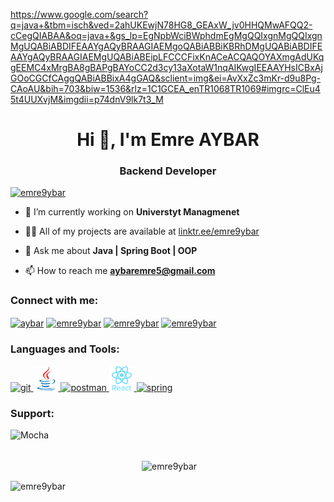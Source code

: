 https://www.google.com/search?q=java+&tbm=isch&ved=2ahUKEwjN78HG8_GEAxW_jv0HHQMwAFQQ2-cCegQIABAA&oq=java+&gs_lp=EgNpbWciBWphdmEgMgQQIxgnMgQQIxgnMgUQABiABDIFEAAYgAQyBRAAGIAEMgoQABiABBiKBRhDMgUQABiABDIFEAAYgAQyBRAAGIAEMgUQABiABEipLFCCCFixKnACeACQAQOYAXmgAdUKqgEEMC4xMrgBA8gBAPgBAYoCC2d3cy13aXotaW1nqAIKwgIEEAAYHsICBxAjGOoCGCfCAggQABiABBixA4gGAQ&sclient=img&ei=AvXxZc3mKr-d9u8Pg-CAoAU&bih=703&biw=1536&rlz=1C1GCEA_enTR1068TR1069#imgrc=ClEu45t4UUXvjM&imgdii=p74dnV9lk7t3_M

<h1 align="center">Hi 👋, I'm Emre AYBAR</h1>
<h3 align="center">Backend Developer</h3>

<p align="left"> <a href="https://twitter.com/emre9ybar" target="blank"><img src="https://img.shields.io/twitter/follow/emre9ybar?logo=twitter&style=for-the-badge" alt="emre9ybar" /></a> </p>

- 🔭 I’m currently working on **Universtyt Managmenet**

- 👨‍💻 All of my projects are available at [linktr.ee/emre9ybar](linktr.ee/emre9ybar)

- 💬 Ask me about **Java | Spring Boot | OOP**

- 📫 How to reach me **aybaremre5@gmail.com**

<h3 align="left">Connect with me:</h3>
<p align="left">
<a href="https://dev.to/aybar" target="blank"><img align="center" src="https://raw.githubusercontent.com/rahuldkjain/github-profile-readme-generator/master/src/images/icons/Social/devto.svg" alt="aybar" height="30" width="40" /></a>
<a href="https://twitter.com/emre9ybar" target="blank"><img align="center" src="https://raw.githubusercontent.com/rahuldkjain/github-profile-readme-generator/master/src/images/icons/Social/twitter.svg" alt="emre9ybar" height="30" width="40" /></a>
<a href="https://linkedin.com/in/emre9ybar" target="blank"><img align="center" src="https://raw.githubusercontent.com/rahuldkjain/github-profile-readme-generator/master/src/images/icons/Social/linked-in-alt.svg" alt="emre9ybar" height="30" width="40" /></a>
<a href="https://discord.gg/emre9ybar" target="blank"><img align="center" src="https://raw.githubusercontent.com/rahuldkjain/github-profile-readme-generator/master/src/images/icons/Social/discord.svg" alt="emre9ybar" height="30" width="40" /></a>
</p>

<h3 align="left">Languages and Tools:</h3>
<p align="left"> <a href="https://git-scm.com/" target="_blank" rel="noreferrer"> <img src="https://www.vectorlogo.zone/logos/git-scm/git-scm-icon.svg" alt="git" width="40" height="40"/> </a> <a href="https://www.java.com" target="_blank" rel="noreferrer"> <img src="https://raw.githubusercontent.com/devicons/devicon/master/icons/java/java-original.svg" alt="java" width="40" height="40"/> </a> <a href="https://postman.com" target="_blank" rel="noreferrer"> <img src="https://www.vectorlogo.zone/logos/getpostman/getpostman-icon.svg" alt="postman" width="40" height="40"/> </a> <a href="https://reactjs.org/" target="_blank" rel="noreferrer"> <img src="https://raw.githubusercontent.com/devicons/devicon/master/icons/react/react-original-wordmark.svg" alt="react" width="40" height="40"/> </a> <a href="https://spring.io/" target="_blank" rel="noreferrer"> <img src="https://www.vectorlogo.zone/logos/springio/springio-icon.svg" alt="spring" width="40" height="40"/> </a> </p>

<h3 align="left">Support:</h3>
<p><a href="https://www.buymeacoffee.com/Mocha"> <img align="left" src="https://cdn.buymeacoffee.com/buttons/v2/default-yellow.png" height="50" width="210" alt="Mocha" /></a></p><br><br>

<p><img align="center" src="https://github-readme-stats.vercel.app/api/top-langs?username=emre9ybar&show_icons=true&locale=en&layout=compact" alt="emre9ybar" /></p>

<p><img align="center" src="https://github-readme-streak-stats.herokuapp.com/?user=emre9ybar&" alt="emre9ybar" /></p>
